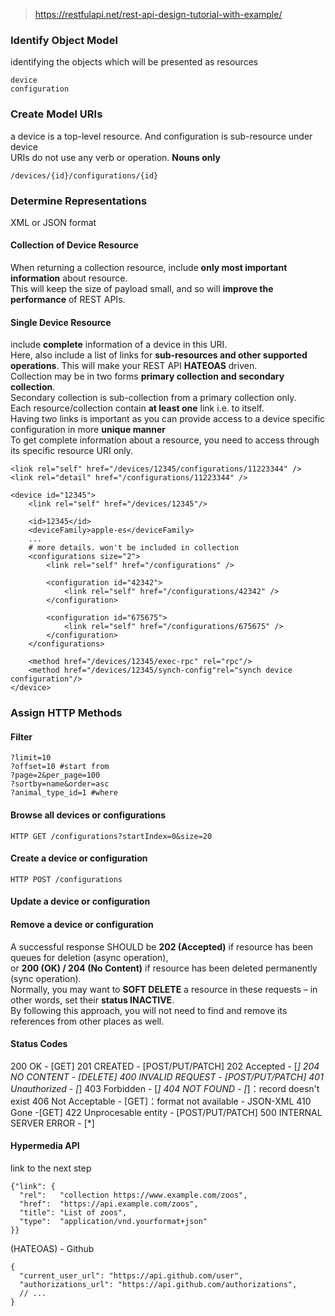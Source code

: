 > https://restfulapi.net/rest-api-design-tutorial-with-example/

### Identify Object Model
identifying the objects which will be presented as resources  

```
device  
configuration  
```

### Create Model URIs
a device is a top-level resource. And configuration is sub-resource under device  
URIs do not use any verb or operation. **Nouns only** 

```
/devices/{id}/configurations/{id}
```

### Determine Representations
XML or JSON format  

#### Collection of Device Resource
When returning a collection resource, include **only most important information** about resource.  
This will keep the size of payload small, and so will **improve the performance** of REST APIs.  

#### Single Device Resource
include **complete** information of a device in this URI.  
Here, also include a list of links for **sub-resources and other supported operations**. This will make your REST API **HATEOAS** driven.  
Collection may be in two forms **primary collection and secondary collection**.  
Secondary collection is sub-collection from a primary collection only.  
Each resource/collection contain **at least one** link i.e. to itself.  
Having two links is important as you can provide access to a device specific configuration in more **unique manner**  
To get complete information about a resource, you need to access through its specific resource URI only.  

```
<link rel="self" href="/devices/12345/configurations/11223344" />
<link rel="detail" href="/configurations/11223344" />
```

```
<device id="12345"> 
    <link rel="self" href="/devices/12345"/>
 
    <id>12345</id> 
    <deviceFamily>apple-es</deviceFamily> 
    ...
    # more details. won't be included in collection
    <configurations size="2">
        <link rel="self" href="/configurations" />
 
        <configuration id="42342">
            <link rel="self" href="/configurations/42342" />
        </configuration>
 
        <configuration id="675675">
            <link rel="self" href="/configurations/675675" />
        </configuration>
    </configurations>
 
    <method href="/devices/12345/exec-rpc" rel="rpc"/> 
    <method href="/devices/12345/synch-config"rel="synch device configuration"/> 
</device>
```


### Assign HTTP Methods

#### Filter
```
?limit=10
?offset=10 #start from
?page=2&per_page=100
?sortby=name&order=asc
?animal_type_id=1 #where
```

#### Browse all devices or configurations  
```
HTTP GET /configurations?startIndex=0&size=20
```

#### Create a device or configuration
```
HTTP POST /configurations
```

#### Update a device or configuration

#### Remove a device or configuration
A successful response SHOULD be **202 (Accepted)** if resource has been queues for deletion (async operation),  
or **200 (OK) / 204 (No Content)** if resource has been deleted permanently (sync operation).  
Normally, you may want to **SOFT DELETE** a resource in these requests – in other words, set their **status INACTIVE**.  
By following this approach, you will not need to find and remove its references from other places as well.  

#### Status Codes
200 OK - [GET]
201 CREATED - [POST/PUT/PATCH]
202 Accepted - [*]
204 NO CONTENT - [DELETE]
400 INVALID REQUEST - [POST/PUT/PATCH]
401 Unauthorized - [*]
403 Forbidden - [*]
404 NOT FOUND - [*]：record doesn't exist
406 Not Acceptable - [GET]：format not available - JSON-XML
410 Gone -[GET]
422 Unprocesable entity - [POST/PUT/PATCH]
500 INTERNAL SERVER ERROR - [*]

#### Hypermedia API
link to the next step
```
{"link": {
  "rel":   "collection https://www.example.com/zoos",
  "href":  "https://api.example.com/zoos",
  "title": "List of zoos",
  "type":  "application/vnd.yourformat+json"
}}
```

(HATEOAS) - Github
```
{
  "current_user_url": "https://api.github.com/user",
  "authorizations_url": "https://api.github.com/authorizations",
  // ...
}
```




